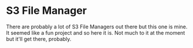 # S3 File Manager
There are probably a lot of S3 File Managers out there but this one is mine.
It seemed like a fun project and so here it is. Not much to it at the moment
but it'll get there, probably.
